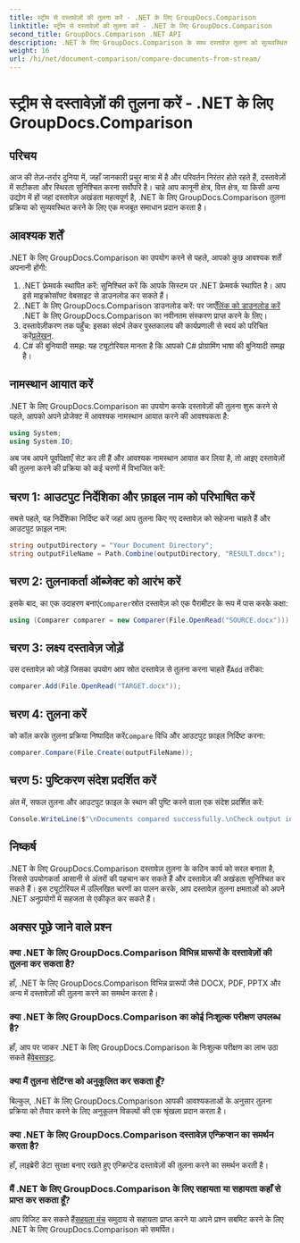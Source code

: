 ```yaml
---
title: स्ट्रीम से दस्तावेज़ों की तुलना करें - .NET के लिए GroupDocs.Comparison
linktitle: स्ट्रीम से दस्तावेज़ों की तुलना करें - .NET के लिए GroupDocs.Comparison
second_title: GroupDocs.Comparison .NET API
description: .NET के लिए GroupDocs.Comparison के साथ दस्तावेज़ तुलना को सुव्यवस्थित करें। दस्तावेज़ों की सहजता से तुलना करें और फ़ाइलों में सटीकता सुनिश्चित करें।
weight: 16
url: /hi/net/document-comparison/compare-documents-from-stream/
---
```


# स्ट्रीम से दस्तावेज़ों की तुलना करें - .NET के लिए GroupDocs.Comparison

## परिचय
आज की तेज़-तर्रार दुनिया में, जहाँ जानकारी प्रचुर मात्रा में है और परिवर्तन निरंतर होते रहते हैं, दस्तावेज़ों में सटीकता और स्थिरता सुनिश्चित करना सर्वोपरि है। चाहे आप कानूनी क्षेत्र, वित्त क्षेत्र, या किसी अन्य उद्योग में हों जहां दस्तावेज़ अखंडता महत्वपूर्ण है, .NET के लिए GroupDocs.Comparison तुलना प्रक्रिया को सुव्यवस्थित करने के लिए एक मजबूत समाधान प्रदान करता है।
## आवश्यक शर्तें
.NET के लिए GroupDocs.Comparison का उपयोग करने से पहले, आपको कुछ आवश्यक शर्तें अपनानी होंगी:
1. .NET फ्रेमवर्क स्थापित करें: सुनिश्चित करें कि आपके सिस्टम पर .NET फ्रेमवर्क स्थापित है। आप इसे माइक्रोसॉफ्ट वेबसाइट से डाउनलोड कर सकते हैं।
2.  .NET के लिए GroupDocs.Comparison डाउनलोड करें: पर जाएँ[लिंक को डाउनलोड करें](https://releases.groupdocs.com/comparison/net/) .NET के लिए GroupDocs.Comparison का नवीनतम संस्करण प्राप्त करने के लिए।
3.  दस्तावेज़ीकरण तक पहुँच: इसका संदर्भ लेकर पुस्तकालय की कार्यप्रणाली से स्वयं को परिचित करें[प्रलेखन](https://tutorials.groupdocs.com/comparison/net/).
4. C# की बुनियादी समझ: यह ट्यूटोरियल मानता है कि आपको C# प्रोग्रामिंग भाषा की बुनियादी समझ है।

## नामस्थान आयात करें
.NET के लिए GroupDocs.Comparison का उपयोग करके दस्तावेज़ों की तुलना शुरू करने से पहले, आपको अपने प्रोजेक्ट में आवश्यक नामस्थान आयात करने की आवश्यकता है:
```csharp
using System;
using System.IO;
```
अब जब आपने पूर्वापेक्षाएँ सेट कर ली हैं और आवश्यक नामस्थान आयात कर लिया है, तो आइए दस्तावेज़ों की तुलना करने की प्रक्रिया को कई चरणों में विभाजित करें:
## चरण 1: आउटपुट निर्देशिका और फ़ाइल नाम को परिभाषित करें
सबसे पहले, वह निर्देशिका निर्दिष्ट करें जहां आप तुलना किए गए दस्तावेज़ को सहेजना चाहते हैं और आउटपुट फ़ाइल नाम:
```csharp
string outputDirectory = "Your Document Directory";
string outputFileName = Path.Combine(outputDirectory, "RESULT.docx");
```
## चरण 2: तुलनाकर्ता ऑब्जेक्ट को आरंभ करें
 इसके बाद, का एक उदाहरण बनाएं`Comparer`स्रोत दस्तावेज़ को एक पैरामीटर के रूप में पास करके कक्षा:
```csharp
using (Comparer comparer = new Comparer(File.OpenRead("SOURCE.docx")))
```
## चरण 3: लक्ष्य दस्तावेज़ जोड़ें
 उस दस्तावेज़ को जोड़ें जिसका उपयोग आप स्रोत दस्तावेज़ से तुलना करना चाहते हैं`Add` तरीका:
```csharp
comparer.Add(File.OpenRead("TARGET.docx"));
```
## चरण 4: तुलना करें
 को कॉल करके तुलना प्रक्रिया निष्पादित करें`Compare` विधि और आउटपुट फ़ाइल निर्दिष्ट करना:
```csharp
comparer.Compare(File.Create(outputFileName));
```
## चरण 5: पुष्टिकरण संदेश प्रदर्शित करें
अंत में, सफल तुलना और आउटपुट फ़ाइल के स्थान की पुष्टि करने वाला एक संदेश प्रदर्शित करें:
```csharp
Console.WriteLine($"\nDocuments compared successfully.\nCheck output in {outputDirectory}.");
```

## निष्कर्ष
.NET के लिए GroupDocs.Comparison दस्तावेज़ तुलना के कठिन कार्य को सरल बनाता है, जिससे उपयोगकर्ता आसानी से अंतरों की पहचान कर सकते हैं और दस्तावेज़ की अखंडता सुनिश्चित कर सकते हैं। इस ट्यूटोरियल में उल्लिखित चरणों का पालन करके, आप दस्तावेज़ तुलना क्षमताओं को अपने .NET अनुप्रयोगों में सहजता से एकीकृत कर सकते हैं।
## अक्सर पूछे जाने वाले प्रश्न
### क्या .NET के लिए GroupDocs.Comparison विभिन्न प्रारूपों के दस्तावेज़ों की तुलना कर सकता है?
हाँ, .NET के लिए GroupDocs.Comparison विभिन्न प्रारूपों जैसे DOCX, PDF, PPTX और अन्य में दस्तावेज़ों की तुलना करने का समर्थन करता है।
### क्या .NET के लिए GroupDocs.Comparison का कोई निःशुल्क परीक्षण उपलब्ध है?
 हाँ, आप पर जाकर .NET के लिए GroupDocs.Comparison के निःशुल्क परीक्षण का लाभ उठा सकते हैं[वेबसाइट](https://releases.groupdocs.com/).
### क्या मैं तुलना सेटिंग्स को अनुकूलित कर सकता हूँ?
बिल्कुल, .NET के लिए GroupDocs.Comparison आपकी आवश्यकताओं के अनुसार तुलना प्रक्रिया को तैयार करने के लिए अनुकूलन विकल्पों की एक श्रृंखला प्रदान करता है।
### क्या .NET के लिए GroupDocs.Comparison दस्तावेज़ एन्क्रिप्शन का समर्थन करता है?
हाँ, लाइब्रेरी डेटा सुरक्षा बनाए रखते हुए एन्क्रिप्टेड दस्तावेज़ों की तुलना करने का समर्थन करती है।
### मैं .NET के लिए GroupDocs.Comparison के लिए सहायता या सहायता कहाँ से प्राप्त कर सकता हूँ?
 आप विजिट कर सकते हैं[सहयता मंच](https://forum.groupdocs.com/c/comparison/12) समुदाय से सहायता प्राप्त करने या अपने प्रश्न सबमिट करने के लिए .NET के लिए GroupDocs.Comparison को समर्पित।